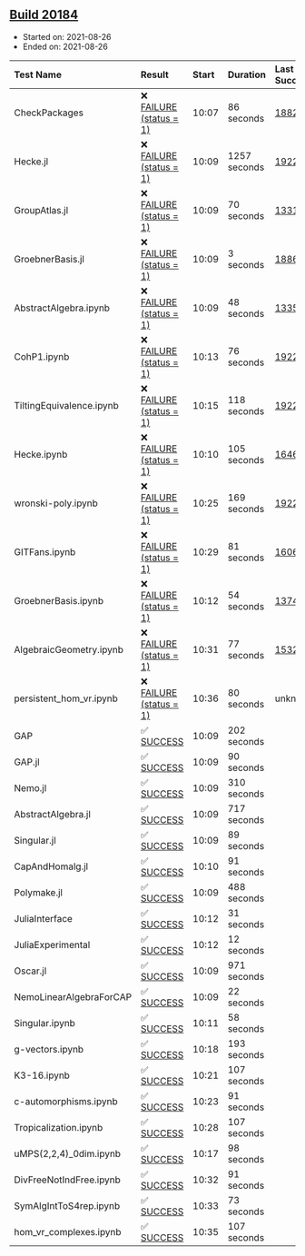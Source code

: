 ## [Build 20184](https://oscarci.mathematik.uni-kl.de/job/oscar/20184/)

* Started on: 2021-08-26
* Ended on: 2021-08-26

| Test Name    | Result | Start | Duration | Last Success | First Failure |
|:-------------|:-------|:------|:---------|:-------------|:--------------|
| CheckPackages | ❌ [FAILURE (status = 1)](https://oscarci.mathematik.uni-kl.de/job/oscar/20184/artifact/logs/build-20184/CheckPackages.log) | 10:07 | 86 seconds | [18822](https://oscarci.mathematik.uni-kl.de/job/oscar/18822/) | [18823](https://oscarci.mathematik.uni-kl.de/job/oscar/18823/) |
| Hecke.jl | ❌ [FAILURE (status = 1)](https://oscarci.mathematik.uni-kl.de/job/oscar/20184/artifact/logs/build-20184/Hecke.jl.log) | 10:09 | 1257 seconds | [19222](https://oscarci.mathematik.uni-kl.de/job/oscar/19222/) | [20152](https://oscarci.mathematik.uni-kl.de/job/oscar/20152/) |
| GroupAtlas.jl | ❌ [FAILURE (status = 1)](https://oscarci.mathematik.uni-kl.de/job/oscar/20184/artifact/logs/build-20184/GroupAtlas.jl.log) | 10:09 | 70 seconds | [13311](https://oscarci.mathematik.uni-kl.de/job/oscar/13311/) | [13312](https://oscarci.mathematik.uni-kl.de/job/oscar/13312/) |
| GroebnerBasis.jl | ❌ [FAILURE (status = 1)](https://oscarci.mathematik.uni-kl.de/job/oscar/20184/artifact/logs/build-20184/GroebnerBasis.jl.log) | 10:09 | 3 seconds | [18864](https://oscarci.mathematik.uni-kl.de/job/oscar/18864/) | [18865](https://oscarci.mathematik.uni-kl.de/job/oscar/18865/) |
| AbstractAlgebra.ipynb | ❌ [FAILURE (status = 1)](https://oscarci.mathematik.uni-kl.de/job/oscar/20184/artifact/logs/build-20184/AbstractAlgebra.ipynb.log) | 10:09 | 48 seconds | [13355](https://oscarci.mathematik.uni-kl.de/job/oscar/13355/) | [13356](https://oscarci.mathematik.uni-kl.de/job/oscar/13356/) |
| CohP1.ipynb | ❌ [FAILURE (status = 1)](https://oscarci.mathematik.uni-kl.de/job/oscar/20184/artifact/logs/build-20184/CohP1.ipynb.log) | 10:13 | 76 seconds | [19222](https://oscarci.mathematik.uni-kl.de/job/oscar/19222/) | [20152](https://oscarci.mathematik.uni-kl.de/job/oscar/20152/) |
| TiltingEquivalence.ipynb | ❌ [FAILURE (status = 1)](https://oscarci.mathematik.uni-kl.de/job/oscar/20184/artifact/logs/build-20184/TiltingEquivalence.ipynb.log) | 10:15 | 118 seconds | [19222](https://oscarci.mathematik.uni-kl.de/job/oscar/19222/) | [20152](https://oscarci.mathematik.uni-kl.de/job/oscar/20152/) |
| Hecke.ipynb | ❌ [FAILURE (status = 1)](https://oscarci.mathematik.uni-kl.de/job/oscar/20184/artifact/logs/build-20184/Hecke.ipynb.log) | 10:10 | 105 seconds | [16463](https://oscarci.mathematik.uni-kl.de/job/oscar/16463/) | [16464](https://oscarci.mathematik.uni-kl.de/job/oscar/16464/) |
| wronski-poly.ipynb | ❌ [FAILURE (status = 1)](https://oscarci.mathematik.uni-kl.de/job/oscar/20184/artifact/logs/build-20184/wronski-poly.ipynb.log) | 10:25 | 169 seconds | [19222](https://oscarci.mathematik.uni-kl.de/job/oscar/19222/) | [20152](https://oscarci.mathematik.uni-kl.de/job/oscar/20152/) |
| GITFans.ipynb | ❌ [FAILURE (status = 1)](https://oscarci.mathematik.uni-kl.de/job/oscar/20184/artifact/logs/build-20184/GITFans.ipynb.log) | 10:29 | 81 seconds | [16068](https://oscarci.mathematik.uni-kl.de/job/oscar/16068/) | [16069](https://oscarci.mathematik.uni-kl.de/job/oscar/16069/) |
| GroebnerBasis.ipynb | ❌ [FAILURE (status = 1)](https://oscarci.mathematik.uni-kl.de/job/oscar/20184/artifact/logs/build-20184/GroebnerBasis.ipynb.log) | 10:12 | 54 seconds | [13748](https://oscarci.mathematik.uni-kl.de/job/oscar/13748/) | [13749](https://oscarci.mathematik.uni-kl.de/job/oscar/13749/) |
| AlgebraicGeometry.ipynb | ❌ [FAILURE (status = 1)](https://oscarci.mathematik.uni-kl.de/job/oscar/20184/artifact/logs/build-20184/AlgebraicGeometry.ipynb.log) | 10:31 | 77 seconds | [15322](https://oscarci.mathematik.uni-kl.de/job/oscar/15322/) | [15323](https://oscarci.mathematik.uni-kl.de/job/oscar/15323/) |
| persistent_hom_vr.ipynb | ❌ [FAILURE (status = 1)](https://oscarci.mathematik.uni-kl.de/job/oscar/20184/artifact/logs/build-20184/persistent_hom_vr.ipynb.log) | 10:36 | 80 seconds | unknown | unknown |
| GAP | ✅ [SUCCESS](https://oscarci.mathematik.uni-kl.de/job/oscar/20184/artifact/logs/build-20184/GAP.log) | 10:09 | 202 seconds |  |  |
| GAP.jl | ✅ [SUCCESS](https://oscarci.mathematik.uni-kl.de/job/oscar/20184/artifact/logs/build-20184/GAP.jl.log) | 10:09 | 90 seconds |  |  |
| Nemo.jl | ✅ [SUCCESS](https://oscarci.mathematik.uni-kl.de/job/oscar/20184/artifact/logs/build-20184/Nemo.jl.log) | 10:09 | 310 seconds |  |  |
| AbstractAlgebra.jl | ✅ [SUCCESS](https://oscarci.mathematik.uni-kl.de/job/oscar/20184/artifact/logs/build-20184/AbstractAlgebra.jl.log) | 10:09 | 717 seconds |  |  |
| Singular.jl | ✅ [SUCCESS](https://oscarci.mathematik.uni-kl.de/job/oscar/20184/artifact/logs/build-20184/Singular.jl.log) | 10:09 | 89 seconds |  |  |
| CapAndHomalg.jl | ✅ [SUCCESS](https://oscarci.mathematik.uni-kl.de/job/oscar/20184/artifact/logs/build-20184/CapAndHomalg.jl.log) | 10:10 | 91 seconds |  |  |
| Polymake.jl | ✅ [SUCCESS](https://oscarci.mathematik.uni-kl.de/job/oscar/20184/artifact/logs/build-20184/Polymake.jl.log) | 10:09 | 488 seconds |  |  |
| JuliaInterface | ✅ [SUCCESS](https://oscarci.mathematik.uni-kl.de/job/oscar/20184/artifact/logs/build-20184/JuliaInterface.log) | 10:12 | 31 seconds |  |  |
| JuliaExperimental | ✅ [SUCCESS](https://oscarci.mathematik.uni-kl.de/job/oscar/20184/artifact/logs/build-20184/JuliaExperimental.log) | 10:12 | 12 seconds |  |  |
| Oscar.jl | ✅ [SUCCESS](https://oscarci.mathematik.uni-kl.de/job/oscar/20184/artifact/logs/build-20184/Oscar.jl.log) | 10:09 | 971 seconds |  |  |
| NemoLinearAlgebraForCAP | ✅ [SUCCESS](https://oscarci.mathematik.uni-kl.de/job/oscar/20184/artifact/logs/build-20184/NemoLinearAlgebraForCAP.log) | 10:09 | 22 seconds |  |  |
| Singular.ipynb | ✅ [SUCCESS](https://oscarci.mathematik.uni-kl.de/job/oscar/20184/artifact/logs/build-20184/Singular.ipynb.log) | 10:11 | 58 seconds |  |  |
| g-vectors.ipynb | ✅ [SUCCESS](https://oscarci.mathematik.uni-kl.de/job/oscar/20184/artifact/logs/build-20184/g-vectors.ipynb.log) | 10:18 | 193 seconds |  |  |
| K3-16.ipynb | ✅ [SUCCESS](https://oscarci.mathematik.uni-kl.de/job/oscar/20184/artifact/logs/build-20184/K3-16.ipynb.log) | 10:21 | 107 seconds |  |  |
| c-automorphisms.ipynb | ✅ [SUCCESS](https://oscarci.mathematik.uni-kl.de/job/oscar/20184/artifact/logs/build-20184/c-automorphisms.ipynb.log) | 10:23 | 91 seconds |  |  |
| Tropicalization.ipynb | ✅ [SUCCESS](https://oscarci.mathematik.uni-kl.de/job/oscar/20184/artifact/logs/build-20184/Tropicalization.ipynb.log) | 10:28 | 107 seconds |  |  |
| uMPS(2,2,4)_0dim.ipynb | ✅ [SUCCESS](https://oscarci.mathematik.uni-kl.de/job/oscar/20184/artifact/logs/build-20184/uMPS-2-2-4-_0dim.ipynb.log) | 10:17 | 98 seconds |  |  |
| DivFreeNotIndFree.ipynb | ✅ [SUCCESS](https://oscarci.mathematik.uni-kl.de/job/oscar/20184/artifact/logs/build-20184/DivFreeNotIndFree.ipynb.log) | 10:32 | 91 seconds |  |  |
| SymAlgIntToS4rep.ipynb | ✅ [SUCCESS](https://oscarci.mathematik.uni-kl.de/job/oscar/20184/artifact/logs/build-20184/SymAlgIntToS4rep.ipynb.log) | 10:33 | 73 seconds |  |  |
| hom_vr_complexes.ipynb | ✅ [SUCCESS](https://oscarci.mathematik.uni-kl.de/job/oscar/20184/artifact/logs/build-20184/hom_vr_complexes.ipynb.log) | 10:35 | 107 seconds |  |  |
